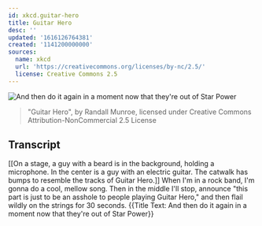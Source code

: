 ```yaml
---
id: xkcd.guitar-hero
title: Guitar Hero
desc: ''
updated: '1616126764381'
created: '1141200000000'
sources:
  name: xkcd
  url: 'https://creativecommons.org/licenses/by-nc/2.5/'
  license: Creative Commons 2.5
---
```

![And then do it again in a moment now that they're out of Star Power](https://imgs.xkcd.com/comics/guitar_hero.jpg)
> "Guitar Hero", by Randall Munroe, licensed under Creative Commons Attribution-NonCommercial 2.5 License

## Transcript
[[On a stage, a guy with a beard is in the background, holding a microphone. In the center is a guy with an electric guitar. The catwalk has bumps to resemble the tracks of Guitar Hero.]]
When I'm in a rock band, I'm gonna do a cool, mellow song. Then in the middle I'll stop, announce "this part is just to be an asshole to people playing Guitar Hero," and then flail wildly on the strings for 30 seconds.
{{Title Text: And then do it again in a moment now that they're out of Star Power}}
